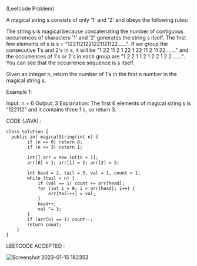(Leetcode Problem) 

A magical string s consists of only '1' and '2' and obeys the following rules:

The string s is magical because concatenating the number of contiguous occurrences of characters '1' and '2' generates the string s itself.
The first few elements of s is s = "1221121221221121122……". If we group the consecutive 1's and 2's in s, it will be "1 22 11 2 1 22 1 22 11 2 11 22 ......" and the occurrences of 1's or 2's in each group are "1 2 2 1 1 2 1 2 2 1 2 2 ......". You can see that the occurrence sequence is s itself.

Given an integer n, return the number of 1's in the first n number in the magical string s.

 

Example 1:

Input: n = 6
Output: 3
Explanation: The first 6 elements of magical string s is "122112" and it contains three 1's, so return 3.


CODE (JAVA) :

```
class Solution {
  public int magicalString(int n) {
        if (n == 0) return 0;
        if (n <= 3) return 1;
        
        int[] arr = new int[n + 1];
        arr[0] = 1; arr[1] = 2; arr[2] = 2;
        
        int head = 2, tail = 3, val = 1, count = 1;
        while (tail < n) {
            if (val == 1) count += arr[head];
            for (int i = 0; i < arr[head]; i++) {
                arr[tail++] = val;
            }
            head++;
            val ^= 3;
        }
        if (arr[n] == 1) count--;
        return count;
    }
}

```
LEETCODE ACCEPTED :

![Screenshot 2023-01-15 182353](https://user-images.githubusercontent.com/73281015/212541857-b4aa255b-0a6f-4fbf-87c5-f85406e74e48.png)
